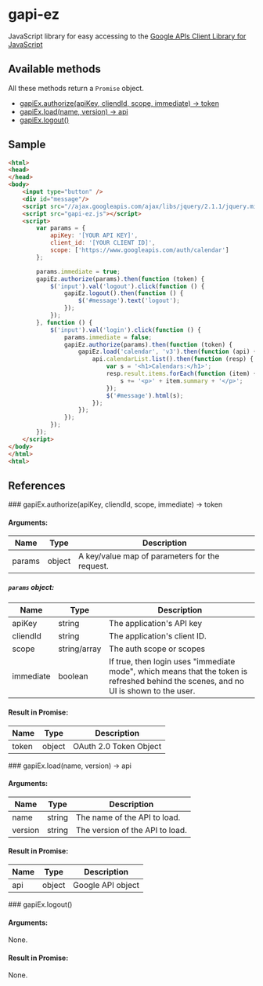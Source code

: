 gapi-ez
=======

JavaScript library for easy accessing to the [Google APIs Client Library for JavaScript](https://developers.google.com/api-client-library/javascript/)

Available methods
-----------------

All these methods return a `Promise` object.

 * [gapiEx.authorize(apiKey, cliendId, scope, immediate) -> token](#authorize)
 * [gapiEx.load(name, version) -> api](#load)
 * [gapiEx.logout()](#logout)

Sample
------

```HTML
<html>
<head>
</head>
<body>
    <input type="button" />
    <div id="message"/>
    <script src="//ajax.googleapis.com/ajax/libs/jquery/2.1.1/jquery.min.js"></script>
    <script src="gapi-ez.js"></script>
    <script>
        var params = {
            apiKey: '[YOUR API KEY]',
            client_id: '[YOUR CLIENT ID]',
            scope: ['https://www.googleapis.com/auth/calendar']
        };

        params.immediate = true;
        gapiEz.authorize(params).then(function (token) {
            $('input').val('logout').click(function () {
                gapiEz.logout().then(function () {
                    $('#message').text('logout');
                });
            });
        }, function () {
            $('input').val('login').click(function () {
                params.immediate = false;
                gapiEz.authorize(params).then(function (token) {
                    gapiEz.load('calendar', 'v3').then(function (api) {
                        api.calendarList.list().then(function (resp) {
                            var s = '<h1>Calendars:</h1>';
                            resp.result.items.forEach(function (item) {
                                s += '<p>' + item.summary + '</p>';
                            });
                            $('#message').html(s);
                        });
                    });
                });
            });
        });
    </script>
</body>
</html>
<html>
```

References
----------

<a name="authorize"/>
### gapiEx.authorize(apiKey, cliendId, scope, immediate) -> token

#### Arguments:

|  Name  |  Type  |                  Description                   |
| ------ | ------ | ---------------------------------------------- |
| params | object | A key/value map of parameters for the request. |

##### `params` object:

|    Name   |     Type     |         Description          |
| --------- | ------------ | ---------------------------- |
| apiKey    | string       | The application's API key    |
| cliendId  | string       | The application's client ID. |
| scope     | string/array | The auth scope or scopes     |
| immediate | boolean      | If true, then login uses "immediate mode", which means that the token is refreshed behind the scenes, and no UI is shown to the user. |

#### Result in Promise:

|  Name |  Type  |      Description       |
| ----- | ------ | ---------------------- |
| token | object | OAuth 2.0 Token Object |

<a name="load"/>
### gapiEx.load(name, version) -> api

#### Arguments:

|   Name  |  Type  |           Description           |
| ------- | ------ | ------------------------------- |
| name    | string | The name of the API to load.    |
| version | string | The version of the API to load. |

#### Result in Promise:

| Name |  Type  |    Description    |
| ---- | ------ | ----------------- |
| api  | object | Google API object |

<a name="logout"/>
### gapiEx.logout()

#### Arguments:

None.

#### Result in Promise:

None.
